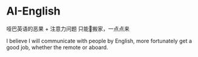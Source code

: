 # AI-English
哑巴英语的恶果 + 注意力问题 只能🐜搬家，一点点来

I believe I will communicate with people by English, more fortunately get a good job, whether the remote or aboard.

